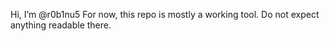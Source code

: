Hi, I’m @r0b1nu5
For now, this repo is mostly a working tool. Do not expect anything readable there.

<!---
r0b1nu5/r0b1nu5 is a ✨ special ✨ repository because its `README.md` (this file) appears on your GitHub profile.
You can click the Preview link to take a look at your changes.
--->
